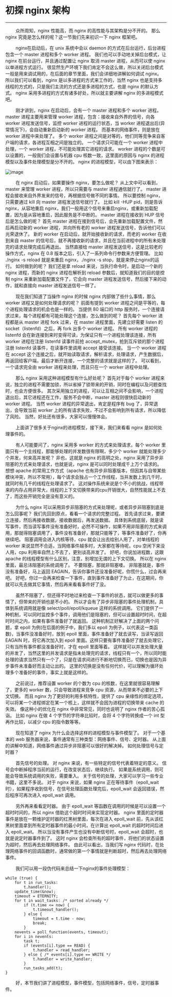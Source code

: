 # 初探 nginx 架构
***

&emsp;&emsp;
众所周知，nginx 性能高，而 nginx 的高性能与其架构是分不开的。
那么 nginx 究竟是怎么样的呢？这一节我们先来初识一下 nginx 框架吧。

&emsp;&emsp;
nginx在启动后，在 unix 系统中会以 daemon 的方式在后台运行，后台进程包含一个 master 进程和多个 worker 进程。
我们也可以手动地关掉后台模式，让 nginx 在前台运行，并且通过配置让 nginx 取消 master 进程，从而可以使 nginx 以单进程方式运行。
很显然生产环境下我们肯定不会这么做，所以关闭后台模式一般是用来调试用的，在后面的章节里面，我们会详细地讲解如何调试 nginx。
所以我们可以看到，nginx 是以多进程的方式来工作的，当然 nginx 也是支持多线程的方式的，只是我们主流的方式还是多进程的方式，也是 nginx 的默认方式。
nginx 采用多进程的方式有诸多好处，所以就主要讲解 nginx 的多进程模式吧。

&emsp;&emsp;
刚才讲到，nginx 在启动后，会有一个 master 进程和多个 worker 进程。
master 进程主要用来管理 worker 进程，包含：接收来自外界的信号，向各 worker 进程发送信号，监控 worker 进程的运行状态，当 worker 进程退出后(异常情况下)，会自动重新启动新的 worker 进程。
而基本的网络事件，则是放在 worker 进程中来处理了。
多个 worker 进程之间是对等的，他们同等竞争来自客户端的请求，各进程互相之间是独立的。
一个请求只可能在一个 worker 进程中处理，一个 worker 进程，不可能处理其它进程的请求。
worker 进程的个数是可以设置的，一般我们会设置与机器 cpu 核数一致，这里面的原因与 nginx 的进程模型以及事件处理模型是分不开的。
nginx 的进程模型，可以由下图来表示：

![image](/images/2.1/01.png)

&emsp;&emsp;
在 nginx 启动后，如果要操作 nginx，要怎么做呢？
从上文中可以看到，master 来管理 worker 进程，所以只需要与 master 进程通信就行了。
master 进程会接收来自外界发来的信号，再根据信号做不同的事情。
所以要控制 nginx，只需要通过 kill 向 master 进程发送信号就行了。
比如 kill -HUP pid，则是告诉 nginx，从容地重启 nginx，我们一般用这个信号来重启nginx，或重新加载配置，因为是从容地重启，因此服务是不中断的。
master 进程在接收到 HUP 信号后是怎么做的呢？
首先 master 进程在接到信号后，会先重新加载配置文件，然后再启动新的 worker 进程，并向所有老的 worker 进程发送信号，告诉他们可以光荣退休了。
新的 worker 在启动后，就开始接收新的请求，而老的 worker 在收到来自 master 的信号后，就不再接收新的请求，并且在当前进程中的所有未处理完的请求处理完成后再退出。
当然直接给 master 进程发送信号，这是比较老的操作方式，nginx 在 0.8 版本之后，引入了一系列命令行参数来方便管理。
比如 ./nginx -s reload 就是来重启 nginx，./nginx -s stop，就是来停止nginx的运行。
如何做到的呢？
我们还是拿 reload 来说，当执行命令时，是启动一个新的 nginx 进程，而新的 nginx 进程在解析到 reload 参数后，就知道我们的目的是控制 nginx 来重新加载配置文件了，它会向 master 进程发送信号，然后接下来的动作，就和直接向 master 进程发送信号一样了。

&emsp;&emsp;
现在我们知道了当操作 nginx 的时候 nginx 内部做了些什么事情，那么 worker 进程又是如何处理请求的呢？
前面有提到 worker 进程之间是平等的，每个进程处理请求的机会也是一样的。
当提供 80 端口的 http 服务时，一个连接请求过来，每个进程都有可能处理这个连接，怎么做到的呢？
首先每个 worker 进程都是从 master 进程 fork 过来，在 master 进程里面，先建立好需要 listen 的 socket（listenfd）之后，再 fork 出多个 worker 进程。
所有 worker 进程的 listenfd 会在新连接到来时变得可读，为保证只有一个进程处理该连接，所有 worker 进程在注册 listenfd 读事件前抢 accept_mutex，抢到互斥锁的那个进程注册 listenfd 读事件，在读事件里调用 accept 接受该连接。
当一个 worker 进程在 accept 这个连接之后，就开始读取请求，解析请求，处理请求，产生数据后，再返回给客户端，最后才断开连接，一个完整的请求就是这样的了。
可以看到，一个请求完全由 worker 进程来处理，而且只在一个 worker 进程中处理。

&emsp;&emsp;
那么 nginx 采用这种进程模型有什么好处呢？
首先对于每个 worker 进程来说，独立的进程不需要加锁，所以省掉了锁带来的开销，同时在编程以及问题查找时，也会方便很多。
其次采用独立的进程，可以让互相之间不会影响，一个进程退出后，其它进程还在工作，服务不会中断，master 进程则很快启动新的 worker 进程。
当然 worker 进程的异常退出，肯定是程序有 bug 了，异常退出，会导致当前 worker 上的所有请求失败，不过不会影响到所有请求，所以降低了风险。
当然，好处还有很多，大家可以慢慢体会。

&emsp;&emsp;
上面讲了很多关于nginx的进程模型，接下来，我们来看看 nginx 是如何处理事件的。

&emsp;&emsp;
有人可能要问了，nginx 采用多 worker 的方式来处理请求，每个 worker 里面只有一个主线程，那能够处理的并发数很有限啊，多少个 worker 就能处理多少个并发，何来高并发呢？
非也，这就是 nginx 的高明之处，nginx 采用了异步非阻塞的方式来处理请求，也就是说，nginx 是可以同时处理成千上万个请求的。
想想 apache 的常用工作方式（apache 也有异步非阻塞版本，但因其与自带某些模块冲突，所以不常用），每个请求会独占一个工作线程，当并发数上到几千时，就同时有几千的线程在处理请求了。
这对操作系统来说是个不小的挑战，线程带来的内存占用非常大，线程的上下文切换带来的cpu开销很大，自然性能就上不去了，而这些开销完全是没有意义的。

&emsp;&emsp;
为什么 nginx 可以采用异步非阻塞的方式来处理呢，或者异步非阻塞到底是怎么回事呢？
我们先回到原点，看看一个请求的完整过程。
首先请求过来，要建立连接，然后再接收数据，接收数据后，再发送数据。
具体到系统底层，就是读写事件，而当读写事件没有准备好时，必然不可操作，如果不用非阻塞的方式来调用，那就得阻塞调用了，事件没有准备好，那就只能等了，等事件准备好了，你再继续吧。
阻塞调用会进入内核等待，cpu 就会让出去给别人用了，对单线程的 worker 来说显然不合适，当网络事件越多时，大家都在等待呢，cpu 空闲下来没人用，cpu 利用率自然上不去了，更别谈高并发了。
好吧，你说加进程数，这跟 apache 的线程模型有什么区别，注意，别增加无谓的上下文切换。
所以在 nginx 里面，最忌讳阻塞的系统调用了。
不要阻塞，那就非阻塞喽。
非阻塞就是，事件没有准备好，马上返回 EAGAIN，告诉你事件还没准备好呢，你慌什么，过会再来吧。
好吧，你过一会再来检查一下事件，直到事件准备好了为止，在这期间，你就可以先去做其它事情，然后再来看看事件好了没。

&emsp;&emsp;
虽然不阻塞了，但还得不时地过来检查一下事件的状态，就可以做更多的事情了，但带来的开销也是不小的。
所以才会有了异步非阻塞的事件处理机制，具体到系统调用就是像 select/poll/epoll/kqueue 这样的系统调用。
它们提供了一种机制，可以同时监控多个事件，调用他们是阻塞的，但可以设置超时时间，在超时时间之内，如果有事件准备好了就返回。
这种机制正好解决了上面的两个问题，拿 epoll 为例(在后面的例子中，我们多以 epoll 为例子，以代表这一类函数)，当事件没准备好时，放到 epoll 里面，事件准备好了就去读写，当读写返回 EAGAIN 时，将它再次加入到 epoll 里面。这样只要有事件准备好了就去处理它，只有当所有事件都没准备好时，才在 epoll 里面等着。
这样就可以并发处理大量的并发了，当然这里的并发请求是指未处理完的请求，线程只有一个，所以同时能处理的请求当然只有一个了，只是在请求间进行不断地切换而已，切换也是因为异步事件未准备好而主动让出的。
这里的切换是没有任何代价，可以理解为循环处理多个准备好的事件，事实上就是这样的。

&emsp;&emsp;
之前说过，推荐设置 worker 的个数为 cpu 的核数，在这里就很容易理解了，更多的 worker 数，只会导致进程来竞争 cpu 资源，从而带来不必要的上下文切换。
而且 nginx 为了更好的利用多核特性，提供了 cpu 亲缘性的绑定选项，可以将某一个进程绑定在某一个核上，这样就不会因为进程的切换带来 cache 的失效。
像这种小的优化在 nginx 中非常常见，同时也说明了 nginx 作者的苦心孤诣。
比如 nginx 在做 4 个字节的字符串比较时，会将 4 个字符转换成一个 int 型再作比较，以减少 cpu 的指令数等等。

&emsp;&emsp;
现在知道了 nginx 为什么会选择这样的进程模型与事件模型了。
对于一个基本的 web 服务器来说，事件通常有三种类型：网络事件、信号、定时器。
从上面的讲解中知道，网络事件通过异步非阻塞可以很好的解决掉。
如何处理信号与定时器？

&emsp;&emsp;
首先信号的处理。
对 nginx 来说，有一些特定的信号代表着特定的意义。
信号会中断掉程序当前的运行，在改变状态后，继续执行。
如果是系统调用，则可能会导致系统调用的失败，需要重入。
关于信号的处理，大家可以学习一些专业书籍，这里不多说。
对于 nginx 来说，如果 nginx 正在等待事件（epoll_wait 时），如果程序收到信号，在信号处理函数处理完后，epoll_wait 会返回错误，然后程序可再次进入 epoll_wait 调用。

&emsp;&emsp;
另外再来看看定时器。
由于 epoll_wait 等函数在调用的时候是可以设置一个超时时间的，所以 nginx 借助这个超时时间来实现定时器。
nginx 里面的定时器事件是放在一颗维护定时器的红黑树里面，每次在进入 epoll_wait 前，先从该红黑树里面拿到所有定时器事件的最小时间，在计算出 epoll_wait 的超时时间后进入 epoll_wait。
所以当没有事件产生也没有中断信号时，epoll_wait 会超时，也就是说定时器事件到了。
这时 nginx 会检查所有的超时事件，将他们的状态设置为超时，然后再去处理网络事件。
由此可以看出，当我们写 nginx 代码时，在处理网络事件的回调函数时，通常做的第一个事情就是判断超时，然后再去处理网络事件。

&emsp;&emsp;
我们可以用一段伪代码来总结一下nginx的事件处理模型：

    while (true) {
        for t in run_tasks:
            t.handler();
        update_time(&now);
        timeout = ETERNITY;
        for t in wait_tasks: /* sorted already */
            if (t.time <= now) {
                t.timeout_handler();
            } else {
                timeout = t.time - now;
                break;
            }
        nevents = poll_function(events, timeout);
        for i in nevents:
            task t;
            if (events[i].type == READ) {
                t.handler = read_handler;
            } else { /* events[i].type == WRITE */
                t.handler = write_handler;
            }
            run_tasks_add(t);
    }

&emsp;&emsp;
好，本节我们讲了进程模型，事件模型，包括网络事件，信号，定时器事件。